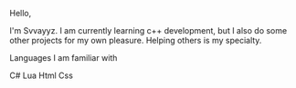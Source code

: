 Hello,

I'm Svvayyz. I am currently learning c++ development,  but I also do some other projects for my own pleasure. 
Helping others is my specialty.

Languages I am familiar with

C#
Lua
Html
Css
